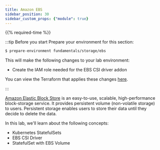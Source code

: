 ```yaml
---
title: Amazon EBS
sidebar_position: 30
sidebar_custom_props: {"module": true}
---
```


{{% required-time %}}

:::tip Before you start
Prepare your environment for this section:

```bash timeout=300 wait=30
$ prepare-environment fundamentals/storage/ebs
```

This will make the following changes to your lab environment:
- Create the IAM role needed for the EBS CSI driver addon

You can view the Terraform that applies these changes [here](https://github.com/VAR::MANIFESTS_OWNER/VAR::MANIFESTS_REPOSITORY/tree/VAR::MANIFESTS_REF/manifests/modules/fundamentals/storage/ebs/.workshop/terraform).

:::

[Amazon Elastic Block Store](https://aws.amazon.com/ebs/) is an easy-to-use, scalable, high-performance block-storage service. It provides persistent volume (non-volatile storage) to users. Persistent storage enables users to store their data until they decide to delete the data.

In this lab, we'll learn about the following concepts:
* Kubernetes StatefulSets
* EBS CSI Driver
* StatefulSet with EBS Volume
